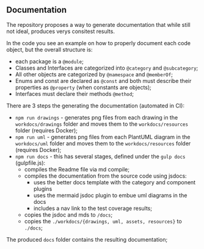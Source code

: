 ## Documentation

The repository proposes a way to generate documentation that while still not ideal, produces verys consitest results.

In the code you see an example on how to properly document each code object, but the overall structure is:
  - each package is a `@module`;
  - Classes and Interfaces are categorized into `@category` and `@subcategory`;
  - All other objects are categorized by `@namespace` and `@memberOf`;
  - Enums and const are declared as `@const` and both must describe their properties as `@property` (when constants are objects);
  - Interfaces must declare their methods `@method`;

There are 3 steps the generating the documentation (automated in CI):
 - `npm run drawings` - generates png files from each drawing in the `workdocs/drawings` folder and moves them to the `workdocs/resources` folder (requires Docker);
 - `npm run uml` - generates png files from each PlantUML diagram in the `workdocs/uml` folder and moves them to the `workdocs/resources` folder (requires Docker);
 - `npm run docs` - this has several stages, defined under the `gulp docs` (gulpfile.js):
   - compiles the Readme file via md compile;
   - compiles the documentation from the source code using jsdocs:
     - uses the better docs template with the category and component plugins
     - uses the mermaid jsdoc plugin to embue uml diagrams in the docs
     - includes a nav link to the test coverage results;
   - copies the jsdoc and mds to `/docs`;
   - copies the `./workdocs/{drawings, uml, assets, resources}` to `./docs`;

The produced `docs` folder contains the resulting documentation;